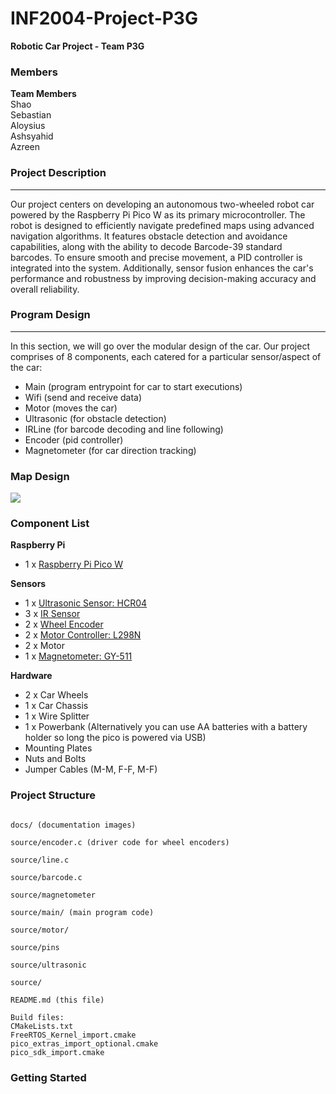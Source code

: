 # INF2004-Project-P3G
**Robotic Car Project - Team P3G**

### Members
**Team Members** <br>
Shao <br>
Sebastian <br>
Aloysius <br>
Ashsyahid <br>
Azreen <be>

### Project Description
---
Our project centers on developing an autonomous two-wheeled robot car powered by the Raspberry Pi Pico W as its primary microcontroller. The robot is designed to efficiently navigate predefined maps using advanced navigation algorithms. It features obstacle detection and avoidance capabilities, along with the ability to decode Barcode-39 standard barcodes. To ensure smooth and precise movement, a PID controller is integrated into the system. Additionally, sensor fusion enhances the car's performance and robustness by improving decision-making accuracy and overall reliability.

### Program Design
---
In this section, we will go over the modular design of the car. Our project comprises of 8 components, each catered for a particular sensor/aspect of the car:
- Main (program entrypoint for car to start executions)
- Wifi (send and receive data)
- Motor (moves the car)
- Ultrasonic (for obstacle detection)
- IRLine (for barcode decoding and line following)
- Encoder (pid controller)
- Magnetometer (for car direction tracking)

### Map Design

<img src="docs/Sample_Map.jpeg">

### Component List

**Raspberry Pi**
- 1 x [Raspberry Pi Pico W](https://www.raspberrypi.com/products/raspberry-pi-pico/)

**Sensors**
- 1 x [Ultrasonic Sensor: HCR04](https://components101.com/sensors/ultrasonic-sensor-working-pinout-datasheet)
- 3 x [IR Sensor](https://sg.cytron.io/p-ir-line-tracking-module)
- 2 x [Wheel Encoder](https://hobbycomponents.com/sensors/1147-compact-ir-infrared-rotary-speed-sensing-module)
- 2 x [Motor Controller: L298N](https://components101.com/modules/l293n-motor-driver-module)
- 2 x Motor
- 1 x [Magnetometer: GY-511](https://quartzcomponents.com/products/gy-511-lsm303dlhc-3-axis-e-compass-sensor)

**Hardware**
- 2 x Car Wheels
- 1 x Car Chassis
- 1 x Wire Splitter
- 1 x Powerbank (Alternatively you can use AA batteries with a battery holder so long the pico is powered via USB)
- Mounting Plates
- Nuts and Bolts
- Jumper Cables (M-M, F-F, M-F)


### Project Structure
```

docs/ (documentation images)

source/encoder.c (driver code for wheel encoders)

source/line.c

source/barcode.c

source/magnetometer

source/main/ (main program code)

source/motor/ 

source/pins

source/ultrasonic

source/

README.md (this file)

Build files:
CMakeLists.txt
FreeRTOS_Kernel_import.cmake
pico_extras_import_optional.cmake
pico_sdk_import.cmake
```

### Getting Started



